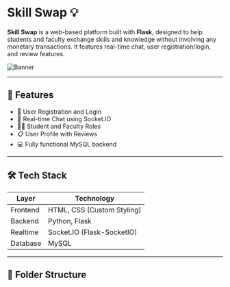 # Skill Swap 💡

**Skill Swap** is a web-based platform built with **Flask**, designed to help students and faculty exchange skills and knowledge without involving any monetary transactions. It features real-time chat, user registration/login, and review features.

![Banner](https://cdni.iconscout.com/illustration/premium/thumb/login-3305943-2757119.png)

---

## 🚀 Features

- 🔐 User Registration and Login
- 💬 Real-time Chat using Socket.IO
- 🧑‍💼 Student and Faculty Roles
- 📋 User Profile with Reviews
- 💻 Fully functional MySQL backend

---

## 🛠 Tech Stack

| Layer        | Technology           |
|--------------|----------------------|
| Frontend     | HTML, CSS (Custom Styling) |
| Backend      | Python, Flask         |
| Realtime     | Socket.IO (Flask-SocketIO) |
| Database     | MySQL                 |

---

## 📂 Folder Structure

